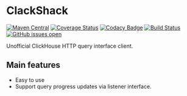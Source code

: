# ClackShack

[![Maven Central](https://img.shields.io/maven-central/v/com.ethlo.clackshack/clackshack.svg)](https://search.maven.org/artifact/com.ethlo.jsons2xsd/jsons2xsd)
[![Coverage Status](https://coveralls.io/repos/github/ethlo/clackshack/badge.svg)](https://coveralls.io/github/ethlo/clackshack)
[![Codacy Badge](https://app.codacy.com/project/badge/Grade/2291d61125f44037b92f56893d13fe49)](https://www.codacy.com/gh/ethlo/clackshack/dashboard?utm_source=github.com&amp;utm_medium=referral&amp;utm_content=ethlo/clackshack&amp;utm_campaign=Badge_Grade)
[![Build Status](https://app.travis-ci.com/ethlo/clackshack.svg?branch=main)](https://app.travis-ci.com/ethlo/clackshack)
[![GitHub issues open](https://img.shields.io/github/issues/ethlo/clackshack.svg)](https://github.com/ethlo/jsons2xsd/issues)

Unofficial ClickHouse HTTP query interface client.

## Main features
* Easy to use
* Support query progress updates via listener interface.
